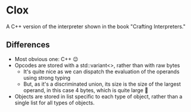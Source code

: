 # Clox

A C++ version of the interpreter shown in the book "Crafting Interpreters."

## Differences

* Most obvious one: C++ 😉
* Opcodes are stored with a std::variant<>, rather than with raw bytes
    * It's quite nice as we can dispatch the evaluation of the operands using strong typing
    * But, as it's a discriminated union, its size is the size of the largest operand, in this case 4 bytes, which is
      quite large 😬
* Objects are stored in list specific to each type of object, rather than a single list for all types of objects.
